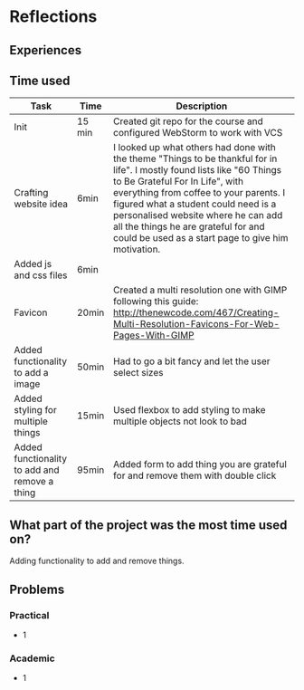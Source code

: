 # Reflections

## Experiences

## Time used

|Task|Time|Description|
|---|---|---|
|Init|15 min|Created git repo for the course and configured WebStorm to work with VCS|
|Crafting website idea|6min|I looked up what others had done with the theme "Things to be thankful for in life". I mostly found lists like "60 Things to Be Grateful For In Life", with everything from coffee to your parents. I figured what a student could need is a personalised website where he can add all the things he are grateful for and could be used as a start page to give him motivation. |
|Added js and css files|6min||
|Favicon|20min|Created a multi resolution one with GIMP following this guide: http://thenewcode.com/467/Creating-Multi-Resolution-Favicons-For-Web-Pages-With-GIMP|
|Added functionality to add a image|50min|Had to go a bit fancy and let the user select sizes|
|Added styling for multiple things|15min|Used flexbox to add styling to make multiple objects not look to bad|
|Added functionality to add and remove a thing|95min|Added form to add thing you are grateful for and remove them with double click|

## What part of the project was the most time used on?

Adding functionality to add and remove things.

## Problems

### Practical
- 1

### Academic
- 1